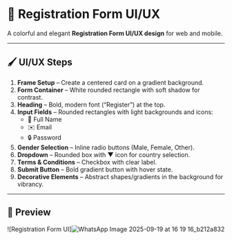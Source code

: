 # 🎨 Registration Form UI/UX

A colorful and elegant **Registration Form UI/UX design** for web and mobile.

---

## 🖌️ UI/UX Steps
1. **Frame Setup** – Create a centered card on a gradient background.
2. **Form Container** – White rounded rectangle with soft shadow for contrast.
3. **Heading** – Bold, modern font (“Register”) at the top.
4. **Input Fields** – Rounded rectangles with light backgrounds and icons:
   - 👤 Full Name  
   - ✉️ Email  
   - 🔒 Password  
5. **Gender Selection** – Inline radio buttons (Male, Female, Other).
6. **Dropdown** – Rounded box with ▼ icon for country selection.
7. **Terms & Conditions** – Checkbox with clear label.
8. **Submit Button** – Bold gradient button with hover state.
9. **Decorative Elements** – Abstract shapes/gradients in the background for vibrancy.

---

## 🎨 Preview
![Registration Form UI]![WhatsApp Image 2025-09-19 at 16 19 16_b212a832](https://github.com/user-attachments/assets/8b8b4af6-4abf-4bbd-8174-ec128c517024)

